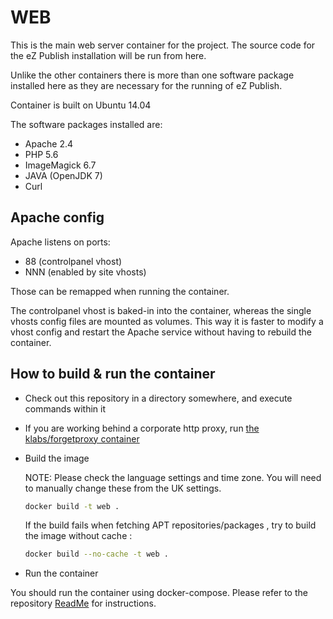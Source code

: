 # WEB

This is the main web server container for the project. The source code for the eZ Publish installation will be run from here.

Unlike the other containers there is more than one software package installed here as they are necessary for the running of eZ Publish.

Container is built on Ubuntu 14.04

The software packages installed are:

* Apache 2.4
* PHP 5.6
* ImageMagick 6.7
* JAVA (OpenJDK 7)
* Curl

## Apache config

Apache listens on ports:
* 88 (controlpanel vhost)
* NNN (enabled by site vhosts)

Those can be remapped when running the container.

The controlpanel vhost is baked-in into the container, whereas the single vhosts config files are mounted as volumes.
This way it is faster to modify a vhost config and restart the Apache service without having to rebuild the container.

## How to build & run the container

* Check out this repository in a directory somewhere, and execute commands within it
* If you are working behind a corporate http proxy, run [the klabs/forgetproxy container](https://registry.hub.docker.com/u/klabs/forgetproxy/)
* Build the image

    NOTE: Please check the language settings and time zone. You will need to manually change these from the UK settings.

    ``` sh
    docker build -t web .
    ```

    If the build fails when fetching APT repositories/packages , try to build the image without cache :

    ``` sh
    docker build --no-cache -t web .
    ```

* Run the container

You should run the container using docker-compose. Please refer to the repository [ReadMe](../../ReadMe.md) for instructions.
